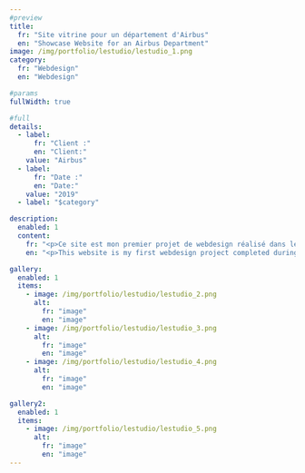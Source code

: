 ```yaml
---
#preview
title:
  fr: "Site vitrine pour un département d'Airbus"
  en: "Showcase Website for an Airbus Department"
image: /img/portfolio/lestudio/lestudio_1.png
category:
  fr: "Webdesign"
  en: "Webdesign"

#params
fullWidth: true

#full
details:
  - label:
      fr: "Client :"
      en: "Client:"
    value: "Airbus"
  - label:
      fr: "Date :"
      en: "Date:"
    value: "2019"
  - label: "$category"

description:
  enabled: 1
  content:
    fr: "<p>Ce site est mon premier projet de webdesign réalisé dans le cadre de mon alternance DUT MMI/Airbus. Ici l'intérêt est de présenter une entité au sein d'un département et de mettre en valeur les différentes composantes. Les seules contraintes ici ont été le temps (5 jours pour un premier projet) et un contenu uniquement en anglais. Les contraintes du projet ont été de faire un site vitrine sans framework Javascript, sans CMS. De faire tout 'from scratch' sans rien. Le site est donc construit en HTML5 et CSS3 avec du Javascript pour la navbar et un peu de PHP pour la création d'un espace professeur. Il a également été optimisé référencement SEO.</p>"
    en: "<p>This website is my first webdesign project completed during my DUT MMI/Airbus apprenticeship. The goal here was to present an entity within a department and highlight its various components. The only constraints were time (5 days for a first project) and English-only content. The project requirements were to create a showcase website without Javascript frameworks or CMS, building everything from scratch. The site was therefore built with HTML5 and CSS3, using Javascript for the navbar and some PHP for creating a teacher space. It was also optimized for SEO.</p>"

gallery:
  enabled: 1
  items:
    - image: /img/portfolio/lestudio/lestudio_2.png
      alt:
        fr: "image"
        en: "image"
    - image: /img/portfolio/lestudio/lestudio_3.png
      alt:
        fr: "image"
        en: "image"
    - image: /img/portfolio/lestudio/lestudio_4.png
      alt:
        fr: "image"
        en: "image"

gallery2:
  enabled: 1
  items:
    - image: /img/portfolio/lestudio/lestudio_5.png
      alt:
        fr: "image"
        en: "image"
---
```

